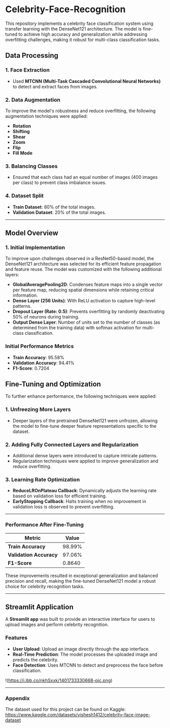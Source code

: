 # Celebrity-Face-Recognition
This repository implements a celebrity face classification system using transfer learning with the DenseNet121 architecture. The model is fine-tuned to achieve high accuracy and generalization while addressing overfitting challenges, making it robust for multi-class classification tasks.

## Data Processing  

### **1. Face Extraction**  
- Used **MTCNN (Multi-Task Cascaded Convolutional Neural Networks)** to detect and extract faces from images.  

### **2. Data Augmentation**  
To improve the model's robustness and reduce overfitting, the following augmentation techniques were applied:  
- **Rotation**  
- **Shifting**  
- **Shear**  
- **Zoom**  
- **Flip**  
- **Fill Mode**  

### **3. Balancing Classes**  
- Ensured that each class had an equal number of images (400 images per class) to prevent class imbalance issues.  

### **4. Dataset Split**  
- **Train Dataset**: 80% of the total images.  
- **Validation Dataset**: 20% of the total images.

---

## Model Overview  

### **1. Initial Implementation**
To improve upon challenges observed in a ResNet50-based model, the DenseNet121 architecture was selected for its efficient feature propagation and feature reuse. The model was customized with the following additional layers:  
- **GlobalAveragePooling2D**: Condenses feature maps into a single vector per feature map, reducing spatial dimensions while retaining critical information.  
- **Dense Layer (256 Units)**: With ReLU activation to capture high-level patterns.  
- **Dropout Layer (Rate: 0.5)**: Prevents overfitting by randomly deactivating 50% of neurons during training.  
- **Output Dense Layer**: Number of units set to the number of classes (as determined from the training data) with softmax activation for multi-class classification.  

### **Initial Performance Metrics**
- **Train Accuracy**: 95.58%  
- **Validation Accuracy**: 94.41%  
- **F1-Score**: 0.7204  

## Fine-Tuning and Optimization  

To further enhance performance, the following techniques were applied:  

### **1. Unfreezing More Layers**
- Deeper layers of the pretrained DenseNet121 were unfrozen, allowing the model to fine-tune deeper feature representations specific to the dataset.  

### **2. Adding Fully Connected Layers and Regularization**
- Additional dense layers were introduced to capture intricate patterns.  
- Regularization techniques were applied to improve generalization and reduce overfitting.  

### **3. Learning Rate Optimization**
- **ReduceLROnPlateau Callback**: Dynamically adjusts the learning rate based on validation loss for efficient training.  
- **EarlyStopping Callback**: Halts training when no improvement in validation loss is observed to prevent overfitting.  

---

### **Performance After Fine-Tuning**  

| Metric            | Value     |  
|--------------------|-----------|  
| **Train Accuracy** | 98.99%    |  
| **Validation Accuracy** | 97.06% |  
| **F1-Score**       | 0.8640    |  

These improvements resulted in exceptional generalization and balanced precision and recall, making the fine-tuned DenseNet121 model a robust choice for celebrity recognition tasks.

---

## Streamlit Application  

A **Streamlit app** was built to provide an interactive interface for users to upload images and perform celebrity recognition.  

### **Features**
- **User Upload**: Upload an image directly through the app interface.  
- **Real-Time Prediction**: The model processes the uploaded image and predicts the celebrity.  
- **Face Detection**: Uses MTCNN to detect and preprocess the face before classification.

!(https://i.ibb.co/nkhSxxk/1401733330668-pic.png)

---

### Appendix
The dataset used for this project can be found on Kaggle: https://www.kaggle.com/datasets/vishesh1412/celebrity-face-image-dataset
